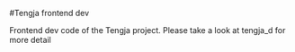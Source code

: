 #Tengja frontend dev

Frontend dev code of the Tengja project. Please take a look at tengja_d 
for more detail